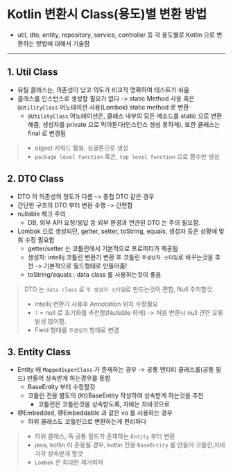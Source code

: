 # Kotlin 변환시 Class(용도)별 변환 방법

- util, dto, entity, repository, service, controller 등 각 용도별로 Kotlin 으로 변환하는 방법에 대해서 기술함

---
## 1. Util Class
- 유틸 클래스는, 의존성이 낮고 의도가 비교적 명확하여 테스트가 쉬움
- 클래스를 인스턴스로 생성할 필요가 없다 -> static Method 사용 혹은 `@UtilityClass` 어노테이션 사용(Lombok) static method 로 변환
  - `@UtilityClass` 어노테이션은, 클래스 내부의 모든 메소드를 static 으로 변환해줌, 생성자를 private 으로 막아둔다(인스턴스 생성 못하게), 또한 클래스는 final 로 변경됨
> - object 키워드 활용, 싱글톤으로 생성
> - `package level function` 혹은, `top level function` 으로 함수만 생성

## 2. DTO Class
- DTO 의 의존성의 정도가 다름 -> 중첩 DTO 같은 경우
- 간단한 구조의 DTO 부터 변환 수행 -> 간편함
- nullable 체크 주의
  - DB, 외부 API 요청/응답 등 외부 환경과 연관된 DTO 는 주의 필요함.
- Lombok 으로 생성되던, getter, setter, toString, equals, 생성자 등은 상황에 맞춰 수정 필요함
  - getter/setter 는 코틀린에서 기본적으로 프로퍼티가 제공됨
  - 생성자: intellij 코틀린 변환기 변환 후 코틀린 `주생성자 스타일`로 바꾸는것을 추천 -> 기본적으로 필드형태로 만들어줌!
  - toString/equals : data class 를 사용하는것이 좋음
> DTO 는 `data class` 로 `주 생성자 스타일`로 만드는것이 편함, Null 주의할것.
> - intellij 변환기 사용후 Annotation 위치 수정필요
> - `?` = null 로 초기화를 추천함(Nullable 하게) -> 처음 변환시 null 관련 오류 발생 많이함.
> - Field 형태를 `주생성자` 형태로 변경

## 3. Entity Class
- Entity 에 `MappedSuperClass` 가 존재하는 경우 -> 공통 엔티티 클래스를(공통 필드) 만들어 상속받게 하는경우를 뜻함
  - BaseEntity 부터 수정할것
  - 코틀린 전용 별도의 (Kt)BaseEntity 작성하여 상속받게 하는것을 추천
    - 코틀린은 코틀린것을 상속받도록, 자바는 자바것으로
- @Embedded, @Embeddable 과 같은 vo 를 사용하는 경우
  - 하위 클래스도 코틀린으로 변환하는게 편리하다
> - 하위 클래스, 즉 공통 필드가 존재하는 `Entity` 부터 변환
> - java, kotlin 이 혼용될 경우, kotlin 전용 `BaseEntity` 를 만들어 코틀린,자바 각각 상속받게 할것
> - `Lombok` 은 최대한 제거하자

